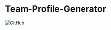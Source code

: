 # Team-Profile-Generator
![GitHub](https://img.shields.io/github/license/Abstrack5/Team-Profile-Generator?style=plastic)
